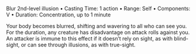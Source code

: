 Blur
2nd-level illusion
• Casting Time: 1 action
• Range: Self
• Components: V
• Duration: Concentration, up to 1 minute 

Your body becomes blurred, shifting and wavering to all who can see you. For the duration, any creature has disadvantage on attack rolls against you. An attacker is immune to this effect if it doesn’t rely on sight, as with blind-sight, or can see through illusions, as with true-sight.